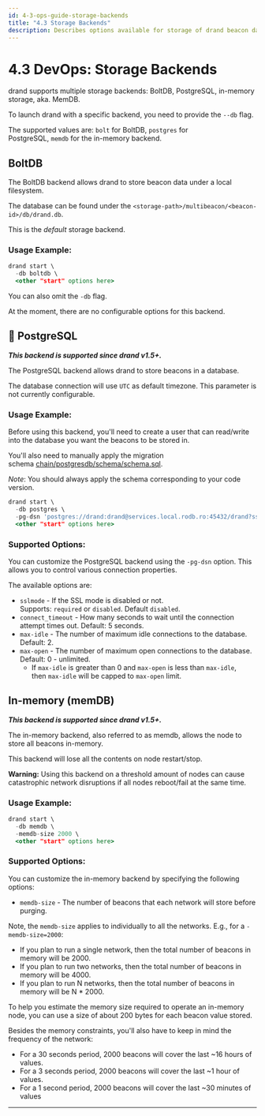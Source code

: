 ```yaml
---
id: 4-3-ops-guide-storage-backends
title: "4.3 Storage Backends"
description: Describes options available for storage of drand beacon data.
---
```

# 4.3 DevOps: Storage Backends

drand supports multiple storage backends: BoltDB, PostgreSQL, in-memory storage, aka. MemDB.

To launch drand with a specific backend, you need to provide the `--db` flag.

The supported values are: `bolt` for BoltDB, `postgres` for PostgreSQL, `memdb` for the in-memory backend.

## **BoltDB**

The BoltDB backend allows drand to store beacon data under a local filesystem.

The database can be found under the `<storage-path>/multibeacon/<beacon-id>/db/drand.db`.

This is the *default* storage backend.

### **Usage Example:**

```jsx
drand start \
  -db boltdb \
  <other "start" options here>
```

You can also omit the `-db` flag.

At the moment, there are no configurable options for this backend.

## 🐘 **PostgreSQL**

***This backend is supported since drand v1.5+.***

The PostgreSQL backend allows drand to store beacons in a database.

The database connection will use `UTC` as default timezone. This parameter is not currently configurable.

### **Usage Example:**

Before using this backend, you'll need to create a user that can read/write into the database you want the beacons to be stored in.

You'll also need to manually apply the migration schema [chain/postgresdb/schema/schema.sql](https://github.com/drand/drand/blob/f18ccee8e57babb635742f7f73d4289a943b533a/chain/postgresdb/schema/schema.sql).

*Note*: You should always apply the schema corresponding to your code version.

```jsx
drand start \
  -db postgres \
  -pg-dsn 'postgres://drand:drand@services.local.rodb.ro:45432/drand?sslmode=disable&connect_timeout=5' \
  <other "start" options here>
```

### **Supported Options:**

You can customize the PostgreSQL backend using the `-pg-dsn` option. This allows you to control various connection properties.

The available options are:

- `sslmode` - If the SSL mode is disabled or not. Supports: `required` or `disabled`. Default `disabled`.
- `connect_timeout` - How many seconds to wait until the connection attempt times out. Default: 5 seconds.
- `max-idle` - The number of maximum idle connections to the database. Default: 2.
- `max-open` - The number of maximum open connections to the database. Default: 0 - unlimited.
    - If `max-idle` is greater than 0 and `max-open` is less than `max-idle`, then `max-idle` will be capped to `max-open` limit.

## **In-memory (memDB)**

***This backend is supported since drand v1.5+.***

The in-memory backend, also referred to as memdb, allows the node to store all beacons in-memory.

This backend will lose all the contents on node restart/stop.

**Warning:** Using this backend on a threshold amount of nodes can cause catastrophic network disruptions if all nodes reboot/fail at the same time.

### **Usage Example:**

```jsx
drand start \
  -db memdb \
  -memdb-size 2000 \
  <other "start" options here>
```

### **Supported Options:**

You can customize the in-memory backend by specifying the following options:

- `memdb-size` - The number of beacons that each network will store before purging.

Note, the `memdb-size` applies to individually to all the networks. E.g., for a `-memdb-size=2000`:

- If you plan to run a single network, then the total number of beacons in memory will be 2000.
- If you plan to run two networks, then the total number of beacons in memory will be 4000.
- If you plan to run N networks, then the total number of beacons in memory will be N * 2000.

To help you estimate the memory size required to operate an in-memory node, you can use a size of about 200 bytes for each beacon value stored.

Besides the memory constraints, you'll also have to keep in mind the frequency of the network:

- For a 30 seconds period, 2000 beacons will cover the last ~16 hours of values.
- For a 3 seconds period, 2000 beacons will cover the last ~1 hour of values.
- For a 1 second period, 2000 beacons will cover the last ~30 minutes of values

---